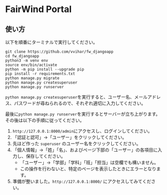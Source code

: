 # FairWind Portal

## 使い方

以下を順番にターミナルで実行してください。

```
git clone https://github.com/vvihar/fw_djangoapp
cd fw_djangoapp
python3 -m venv env
source env/bin/activate
python -m pip install --upgrade pip
pip install -r requirements.txt
python manage.py migrate
python manage.py createsuperuser
python manage.py runserver
```

`python manage.py createsuperuser`を実行すると、ユーザー名、メールアドレス、パスワードが尋ねられるので、それぞれ適切に入力してください。

最後に`python manage.py runserver`を実行するとサーバーが立ち上がります。その後は以下の手順に従ってください。

1. `http://127.0.0.1:8000/admin`にアクセスし、ログインしてください。
2. 「認証と認可」→「ユーザー」をクリックしてください。
3. 先ほど作った `superuser` のユーザー名をクリックしてください。
4. 「個人情報」→「姓」「名」、およびページ下部の「ユーザー」の各項目に入力し、保存してください。
    - 「ユーザー」→「学部」「学科」「班」「担当」は空欄でも構いません。
    - この操作を行わないと、特定のページを表示したときにエラーとなります。
5. 準備が整いました。`http://127.0.0.1:8000/` にアクセスしてみてください。
